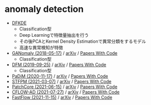 # anomaly detection

- [DFKDE]()
  - Classification型
  - Deep Learningで特徴量抽出を行う
  - その後PCAとKernel Density Estimationで異常分類をするモデル
  - 高速な異常検知が特徴
- [GANomaly (2018-05-17)]() / [arXiv](https://arxiv.org/abs/1805.06725) / [Papers With Code](https://paperswithcode.com/paper/ganomaly-semi-supervised-anomaly-detection)
  - Classification型
- [DFM (2019-09-25)]() / [arXiv](https://arxiv.org/abs/1909.11786) / [Papers With Code](https://paperswithcode.com/paper/probabilistic-modeling-of-deep-features-for)
  - Classification型
- [PaDiM (2020-11-17)]() / [arXiv](https://arxiv.org/abs/2011.08785) / [Papers With Code](https://paperswithcode.com/paper/padim-a-patch-distribution-modeling-framework)
- [STFPM (2021-03-07)]() / [arXiv](https://arxiv.org/abs/2103.04257) / [Papers With Code](https://paperswithcode.com/paper/student-teacher-feature-pyramid-matching-for)
- [PatchCore (2021-06-15)]() / [arXiv](https://arxiv.org/abs/2106.08265) / [Papers With Code](https://paperswithcode.com/paper/towards-total-recall-in-industrial-anomaly)
- [CFLOW-AD (2021-07-27)]() / [arXiv](https://arxiv.org/abs/2107.12571) / [Papers With Code](https://paperswithcode.com/paper/cflow-ad-real-time-unsupervised-anomaly)
- [FastFlow (2021-11-15)]() / [arXiv](https://arxiv.org/abs/2111.07677) / [Papers With Code](https://paperswithcode.com/paper/fastflow-unsupervised-anomaly-detection-and)
